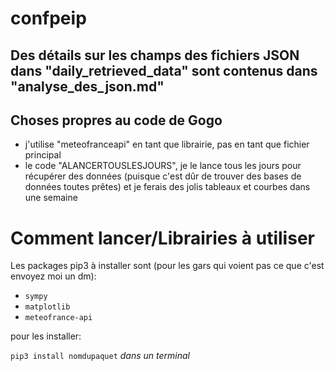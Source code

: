 # confpeip

## Des détails sur les champs des fichiers JSON dans "daily_retrieved_data" sont contenus dans "analyse_des_json.md"

## Choses propres au code de Gogo

* j'utilise "meteofranceapi" en tant que librairie, pas en tant que fichier principal
* le code "ALANCERTOUSLESJOURS", je le lance tous les jours pour récupérer des données (puisque c'est dûr de trouver des bases de données toutes prêtes) et je ferais des jolis tableaux et courbes dans une semaine

# Comment lancer/Librairies à utiliser

Les packages pip3 à installer sont (pour les gars qui voient pas ce que c'est envoyez moi un dm):
* `sympy`
* `matplotlib`
* `meteofrance-api`

pour les installer:

`pip3 install nomdupaquet` *dans un terminal*